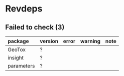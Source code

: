 # Revdeps

## Failed to check (3)

|package    |version |error |warning |note |
|:----------|:-------|:-----|:-------|:----|
|GeoTox     |?       |      |        |     |
|insight    |?       |      |        |     |
|parameters |?       |      |        |     |

